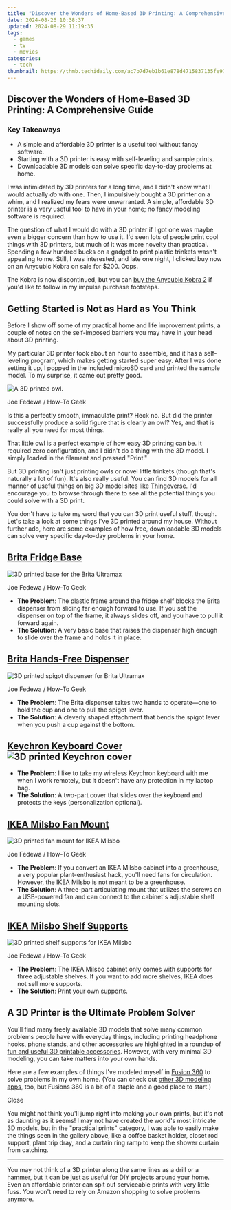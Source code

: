 ```yaml
---
title: "Discover the Wonders of Home-Based 3D Printing: A Comprehensive Guide"
date: 2024-08-26 10:38:37
updated: 2024-08-29 11:19:35
tags:
  - games
  - tv
  - movies
categories:
  - tech
thumbnail: https://thmb.techidaily.com/ac7b7d7eb1b61e878d4715837135fe97081096b41d9601e6ca5eb36f744ec4b7.jpg
---
```


## Discover the Wonders of Home-Based 3D Printing: A Comprehensive Guide

### Key Takeaways

* A simple and affordable 3D printer is a useful tool without fancy software.
* Starting with a 3D printer is easy with self-leveling and sample prints.
* Downloadable 3D models can solve specific day-to-day problems at home.

 I was intimidated by 3D printers for a long time, and I didn't know what I would actually _do_ with one. Then, I impulsively bought a 3D printer on a whim, and I realized my fears were unwarranted. A simple, affordable 3D printer is a very useful tool to have in your home; no fancy modeling software is required.

 The question of what I would do with a 3D printer if I got one was maybe even a bigger concern than how to use it. I'd seen lots of people print cool things with 3D printers, but much of it was more novelty than practical. Spending a few hundred bucks on a gadget to print plastic trinkets wasn't appealing to me. Still, I was interested, and late one night, I clicked buy now on an Anycubic Kobra on sale for $200\. Oops.

 The Kobra is now discontinued, but you can [buy the Anycubic Kobra 2](https://www.amazon.com/ANYCUBIC-Firmware-Pre-Installed-Extrusion-Efficient-dp-B0C4DQFVJL/dp/B0C4DQFVJL/ref=dp%5Fob%5Ftitle%5Fce?th=1&tag=hotoge-20&ascsubtag=UUhtgUeUpU2002147&asc%5Frefurl=https%3A%2F%2Fwww.howtogeek.com%2Fi-use-a-3d-printer-all-around-my-house-heres-how%2F&asc%5Fcampaign=Evergreen) if you'd like to follow in my impulse purchase footsteps.

##  Getting Started is Not as Hard as You Think

 Before I show off some of my practical home and life improvement prints, a couple of notes on the self-imposed barriers you may have in your head about 3D printing.

 My particular 3D printer took about an hour to assemble, and it has a self-leveling program, which makes getting started super easy. After I was done setting it up, I popped in the included microSD card and printed the sample model. To my surprise, it came out pretty good.

![A 3D printed owl.](https://static1.howtogeekimages.com/wordpress/wp-content/uploads/2024/02/pxl_20230923_031135691-2.jpg) 

Joe Fedewa / How-To Geek

 Is this a perfectly smooth, immaculate print? Heck no. But did the printer successfully produce a solid figure that is clearly an owl? Yes, and that is really all you need for most things.

 That little owl is a perfect example of how easy 3D printing can be. It required zero configuration, and I didn't do a thing with the 3D model. I simply loaded in the filament and pressed "Print."

 But 3D printing isn't just printing owls or novel little trinkets (though that's naturally a lot of fun). It's also really useful. You can find 3D models for all manner of useful things on big 3D model sites like [Thingeverse](https://www.thingiverse.com/). I'd encourage you to browse through there to see all the potential things you could solve with a 3D print.

 You don't have to take my word that you can 3D print useful stuff, though. Let's take a look at some things I've 3D printed around my house. Without further ado, here are some examples of how free, downloadable 3D models can solve very specific day-to-day problems in your home. 

## [Brita Fridge Base](https://www.thingiverse.com/thing:5790113) 

![3D printed base for the Brita Ultramax](https://static1.howtogeekimages.com/wordpress/wp-content/uploads/2024/02/pxl_20240226_210707806.jpg) 

Joe Fedewa / How-To Geek

* **The Problem**: The plastic frame around the fridge shelf blocks the Brita dispenser from sliding far enough forward to use. If you set the dispenser on top of the frame, it always slides off, and you have to pull it forward again.
* **The Solution**: A very basic base that raises the dispenser high enough to slide over the frame and holds it in place.

## [Brita Hands-Free Dispenser](https://www.thingiverse.com/thing:4634881) 

![3D printed spigot dispenser for Brita Ultramax](https://static1.howtogeekimages.com/wordpress/wp-content/uploads/2024/02/vlcsnap-2024-02-26-16h38m11s610.png) 

Joe Fedewa / How-To Geek

* **The Problem**: The Brita dispenser takes two hands to operate—one to hold the cup and one to pull the spigot lever.
* **The Solution**: A cleverly shaped attachment that bends the spigot lever when you push a cup against the bottom.

## [Keychron Keyboard Cover](https://www.thingiverse.com/thing:4199997)![3D printed Keychron cover](https://static0.howtogeekimages.com/wordpress/wp-content/uploads/2024/02/pxl_20240226_211147175.jpg) 

* **The Problem**: I like to take my wireless Keychron keyboard with me when I work remotely, but it doesn't have any protection in my laptop bag.
* **The Solution**: A two-part cover that slides over the keyboard and protects the keys (personalization optional).

## [IKEA Milsbo Fan Mount](https://www.thingiverse.com/thing:4679671) 

![3D printed fan mount for IKEA Milsbo](https://static1.howtogeekimages.com/wordpress/wp-content/uploads/2024/02/pxl_20240226_210607605.jpg) 

Joe Fedewa / How-To Geek

* **The Problem**: If you convert an IKEA Milsbo cabinet into a greenhouse, a very popular plant-enthusiast hack, you'll need fans for circulation. However, the IKEA Milsbo is not meant to be a greenhouse.
* **The Solution**: A three-part articulating mount that utilizes the screws on a USB-powered fan and can connect to the cabinet's adjustable shelf mounting slots.

## [IKEA Milsbo Shelf Supports](https://www.thingiverse.com/thing:5969462) 

![3D printed shelf supports for IKEA Milsbo](https://static1.howtogeekimages.com/wordpress/wp-content/uploads/2024/02/pxl_20240226_211239413.jpg) 

Joe Fedewa / How-To Geek

* **The Problem**: The IKEA Milsbo cabinet only comes with supports for three adjustable shelves. If you want to add more shelves, IKEA does not sell more supports.
* **The Solution**: Print your own supports.

##  A 3D Printer is the Ultimate Problem Solver

 You'll find many freely available 3D models that solve many common problems people have with everyday things, including printing headphone hooks, phone stands, and other accessories we highlighted in a roundup of [fun and useful 3D printable accessories](https://extra-hints.techidaily.com/updated-bring-out-the-splendor-in-your-iphone-reflections/). However, with very minimal 3D modeling, you can take matters into your own hands.

 Here are a few examples of things I've modeled myself in [Fusion 360](https://www.anrdoezrs.net/links/3607085/type/dlg/sid/UUhtgUeUpU2002147/https://www.autodesk.com/products/fusion-360/overview?term=1-YEAR&tab=subscription) to solve problems in my own home. (You can check out [other 3D modeling apps](https://android-transfer.techidaily.com/in-2024-how-to-transfer-photos-from-oppo-find-n3-to-laptop-without-usb-drfone-by-drfone-transfer-from-android-transfer-from-android/), too, but Fusions 360 is a bit of a staple and a good place to start.)

Close 

 You might not think you'll jump right into making your own prints, but it's not as daunting as it seems! I may not have created the world's most intricate 3D models, but in the "practical prints" category, I was able to easily make the things seen in the gallery above, like a coffee basket holder, closet rod support, plant trip dray, and a curtain ring ramp to keep the shower curtain from catching. 

---

 You may not think of a 3D printer along the same lines as a drill or a hammer, but it can be just as useful for DIY projects around your home. Even an affordable printer can spit out serviceable prints with very little fuss. You won't need to rely on Amazon shopping to solve problems anymore.

<ins class="adsbygoogle"
     style="display:block"
     data-ad-format="autorelaxed"
     data-ad-client="ca-pub-7571918770474297"
     data-ad-slot="1223367746"></ins>



<ins class="adsbygoogle"
     style="display:block"
     data-ad-client="ca-pub-7571918770474297"
     data-ad-slot="8358498916"
     data-ad-format="auto"
     data-full-width-responsive="true"></ins>
